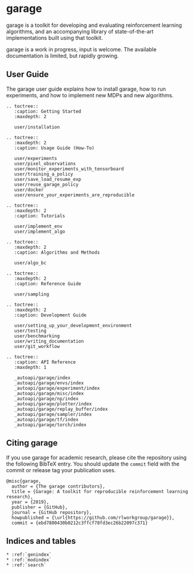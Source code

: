 # garage

garage is a toolkit for developing and evaluating reinforcement learning
algorithms, and an accompanying library of state-of-the-art implementations
built using that toolkit.

garage is a work in progress, input is welcome. The available documentation is
limited, but rapidly growing.

## User Guide

The garage user guide explains how to install garage, how to run experiments,
and how to implement new MDPs and new algorithms.

```eval_rst
.. toctree::
   :caption: Getting Started
   :maxdepth: 2

   user/installation

.. toctree::
   :maxdepth: 2
   :caption: Usage Guide (How-To)

   user/experiments
   user/pixel_observations
   user/monitor_experiments_with_tensorboard
   user/training_a_policy
   user/save_load_resume_exp
   user/reuse_garage_policy
   user/docker
   user/ensure_your_experiments_are_reproducible

.. toctree::
   :maxdepth: 2
   :caption: Tutorials

   user/implement_env
   user/implement_algo

.. toctree::
   :maxdepth: 2
   :caption: Algorithms and Methods

   user/algo_bc

.. toctree::
   :maxdepth: 2
   :caption: Reference Guide

   user/sampling

.. toctree::
   :maxdepth: 2
   :caption: Development Guide

   user/setting_up_your_development_environment
   user/testing
   user/benchmarking
   user/writing_documentation
   user/git_workflow

.. toctree::
   :caption: API Reference
   :maxdepth: 1

   _autoapi/garage/index
   _autoapi/garage/envs/index
   _autoapi/garage/experiment/index
   _autoapi/garage/misc/index
   _autoapi/garage/np/index
   _autoapi/garage/plotter/index
   _autoapi/garage/replay_buffer/index
   _autoapi/garage/sampler/index
   _autoapi/garage/tf/index
   _autoapi/garage/torch/index
```

## Citing garage

If you use garage for academic research, please cite the repository using the
following BibTeX entry. You should update the `commit` field with the commit or
release tag your publication uses.

```
@misc{garage,
  author = {The garage contributors},
  title = {Garage: A toolkit for reproducible reinforcement learning research},
  year = {2019},
  publisher = {GitHub},
  journal = {GitHub repository},
  howpublished = {\url{https://github.com/rlworkgroup/garage}},
  commit = {ebd7800430b0212c3ffcf78fd3ec26b22097c371}
```

## Indices and tables

```eval_rst
* :ref:`genindex`
* :ref:`modindex`
* :ref:`search`
```
